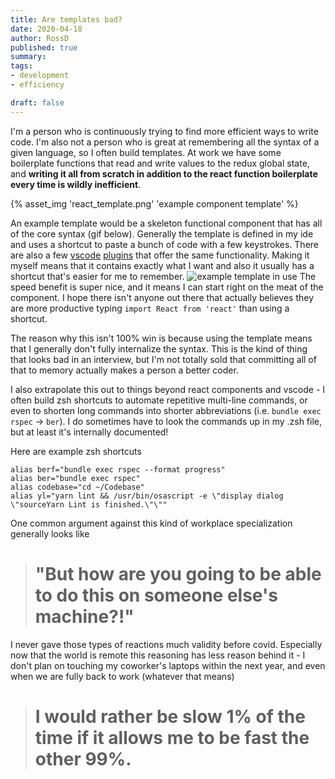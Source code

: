 ```yaml
---
title: Are templates bad? 
date: 2020-04-18
author: RossD
published: true
summary: 
tags: 
- development
- efficiency

draft: false
---
```

I'm a person who is continuously trying to find more efficient ways to write code. I'm also not a person who is great at remembering all the syntax of a given language, so I often build templates. At work we have some boilerplate functions that read and write values to the redux global state, and **writing it all from scratch in addition to the react function boilerplate every time is wildly inefficient**. 

{% asset_img 'react_template.png' 'example component template' %}

<!-- excerpt -->
An example template would be a skeleton functional component that has all of the core syntax (gif below). Generally the template is defined in my ide and uses a shortcut to paste a bunch of code with a few keystrokes. There are also a few [vscode](https://marketplace.visualstudio.com/items?itemName=xabikos.ReactSnippets) [plugins](https://marketplace.visualstudio.com/items?itemName=NicholasHsiang.vscode-react-snippet) that offer the same functionality. Making it myself means that it contains exactly what I want and also it usually has a shortcut that's easier for me to remember.
![example template in use](https://github.com/xabikos/vscode-react/raw/master/images/component.gif)
The speed benefit is super nice, and it means I can start right on the meat of the component. I hope there isn't anyone out there that actually believes they are more productive typing `import React from 'react'` than using a shortcut. 

The reason why this isn't 100% win is because using the template means that I generally don't fully internalize the syntax. This is the kind of thing that looks bad in an interview, but I'm not totally sold that committing all of that to memory actually makes a person a better coder.

I also extrapolate this out to things beyond react components and vscode - I often build zsh shortcuts to automate repetitive multi-line commands, or even to shorten long commands into shorter abbreviations (i.e. `bundle exec rspec` -> `ber`). I do sometimes have to look the commands up in my .zsh file, but at least it's internally documented!

Here are example zsh shortcuts
```
alias berf="bundle exec rspec --format progress"
alias ber="bundle exec rspec"
alias codebase="cd ~/Codebase"
alias yl="yarn lint && /usr/bin/osascript -e \"display dialog \"sourceYarn Lint is finished.\"\""
```

One common argument against this kind of workplace specialization generally looks like 
> # **"But how are you going to be able to do this on someone else's machine?!"** 

I never gave those types of reactions much validity before covid. Especially now that the world is remote this reasoning has less reason behind it - I don't plan on touching my coworker's laptops within the next year, and even when we are fully back to work (whatever that means) 
> # **I would rather be slow 1% of the time if it allows me to be fast the other 99%.**
